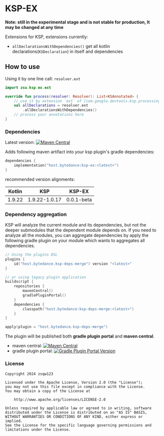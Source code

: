 # KSP-EX

**Note: still in the experimental stage and is not stable for production, It may be changed at any time**

Extensions for KSP, extensions currently:

- `allDeclarationsWithDependencies()` get all kotlin declarations(`KSDeclaration`) in itself and dependencies

## How to use

Using it by one line call: `resolver.ext`

```kotlin
import zsu.ksp.ex.ext

override fun process(resolver: Resolver): List<KSAnnotated> {
    // use it by extension `ext` of [com.google.devtools.ksp.processing.Resolver]
    val allDeclarations = resolver.ext
        .allDeclarationsWithDependencies()
    // process your annotations here
}
```

### Dependencies

Latest
version: [![Maven Central](https://img.shields.io/maven-central/v/host.bytedance/ksp-ex)](https://central.sonatype.com/artifact/host.bytedance/ksp-ex)

Adds following maven artifact into your ksp plugin's gradle dependencies:

```kotlin
dependencies {
    implementation("host.bytedance:ksp-ex:<latest>")
}
```

recommended version alignments:

| Kotlin | KSP           | KSP-EX     |
|--------|---------------|------------|
| 1.9.22 | 1.9.22-1.0.17 | 0.0.1-beta |

### Dependency aggregation

KSP will analyze the current module and its dependencies, but not the deeper submodules that the dependent module
depends on. If you need to analyze all the modules, you can aggregate dependencies by apply the following gradle plugin
on your module which wants to aggregates all dependencies.

```kotlin
// Using the plugins DSL
plugins {
    id("host.bytedance.ksp-deps-merge") version "<latest>"
}

// or using legacy plugin application
buildscript {
    repositories {
        mavenCentral()
        gradlePluginPortal()
    }
    dependencies {
        classpath("host.bytedance:ksp-deps-merge:<latest>")
    }
}

apply(plugin = "host.bytedance.ksp-deps-merge")
```

The plugin will be published both **gradle plugin portal** and **maven central**.

- maven central: [![Maven Central](https://img.shields.io/maven-central/v/host.bytedance/ksp-deps-merge)](https://central.sonatype.com/artifact/host.bytedance/ksp-deps-merge)
- gradle plugin portal: [![Gradle Plugin Portal Version](https://img.shields.io/gradle-plugin-portal/v/host.bytedance.ksp-deps-merge)](https://plugins.gradle.org/plugin/host.bytedance.ksp-deps-merge)


### License

```
Copyright 2024 zsqw123

Licensed under the Apache License, Version 2.0 (the "License");
you may not use this file except in compliance with the License.
You may obtain a copy of the License at

    http://www.apache.org/licenses/LICENSE-2.0

Unless required by applicable law or agreed to in writing, software
distributed under the License is distributed on an "AS IS" BASIS,
WITHOUT WARRANTIES OR CONDITIONS OF ANY KIND, either express or implied.
See the License for the specific language governing permissions and
limitations under the License.
```
